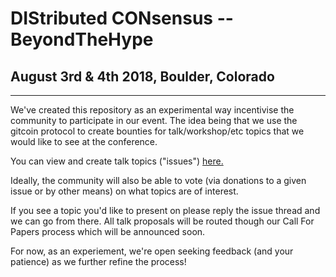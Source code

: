 # DIStributed CONsensus -- BeyondTheHype
## August 3rd & 4th 2018, Boulder, Colorado 
***

We've created this repository as an experimental way incentivise the community to participate in our event. The idea being that we use the gitcoin protocol to create bounties for talk/workshop/etc topics that we would like to see at the conference. 

You can view and create talk topics ("issues") [here.](https://github.com/distributedconsensus/BeyondTheHype/issues)

Ideally, the community will also be able to vote (via donations to a given issue or by other means) on what topics are of interest. 

If you see a topic you'd like to present on please reply the issue thread and we can go from there. All talk proposals will be routed though our Call For Papers process which will be announced soon. 

For now, as an experiement, we're open seeking feedback (and your patience) as we further refine the process! 





